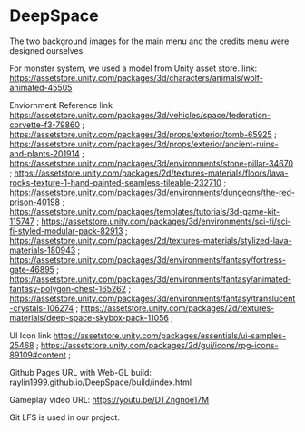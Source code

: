 # DeepSpace

 The two background images for the main menu and the credits menu were designed ourselves.

 For monster system, we used a model from Unity asset store.
 link: https://assetstore.unity.com/packages/3d/characters/animals/wolf-animated-45505
 
 Enviornment Reference link
 https://assetstore.unity.com/packages/3d/vehicles/space/federation-corvette-f3-79860 ;
 https://assetstore.unity.com/packages/3d/props/exterior/tomb-65925 ;
 https://assetstore.unity.com/packages/3d/props/exterior/ancient-ruins-and-plants-201914 ;
 https://assetstore.unity.com/packages/3d/environments/stone-pillar-34670 ;
 https://assetstore.unity.com/packages/2d/textures-materials/floors/lava-rocks-texture-1-hand-painted-seamless-tileable-232710 ;
 https://assetstore.unity.com/packages/3d/environments/dungeons/the-red-prison-40198 ;
 https://assetstore.unity.com/packages/templates/tutorials/3d-game-kit-115747 ;
 https://assetstore.unity.com/packages/3d/environments/sci-fi/sci-fi-styled-modular-pack-82913 ;
 https://assetstore.unity.com/packages/2d/textures-materials/stylized-lava-materials-180943 ;
 https://assetstore.unity.com/packages/3d/environments/fantasy/fortress-gate-46895 ;
 https://assetstore.unity.com/packages/3d/environments/fantasy/animated-fantasy-polygon-chest-165262 ;
 https://assetstore.unity.com/packages/3d/environments/fantasy/translucent-crystals-106274 ;
 https://assetstore.unity.com/packages/2d/textures-materials/deep-space-skybox-pack-11056 ;
 
 UI Icon link
 https://assetstore.unity.com/packages/essentials/ui-samples-25468 ;
 https://assetstore.unity.com/packages/2d/gui/icons/rpg-icons-89109#content ;

Github Pages URL with Web-GL build: 
raylin1999.github.io/DeepSpace/build/index.html

Gameplay video URL:
https://youtu.be/DTZngnoe17M

Git LFS is used in our project.
